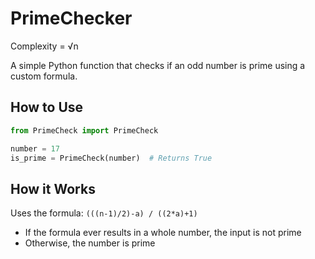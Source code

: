 # PrimeChecker

Complexity = √n

A simple Python function that checks if an odd number is prime using a custom formula.

## How to Use

```python
from PrimeCheck import PrimeCheck

number = 17
is_prime = PrimeCheck(number)  # Returns True
```

## How it Works

Uses the formula: `(((n-1)/2)-a) / ((2*a)+1)`
- If the formula ever results in a whole number, the input is not prime
- Otherwise, the number is prime
